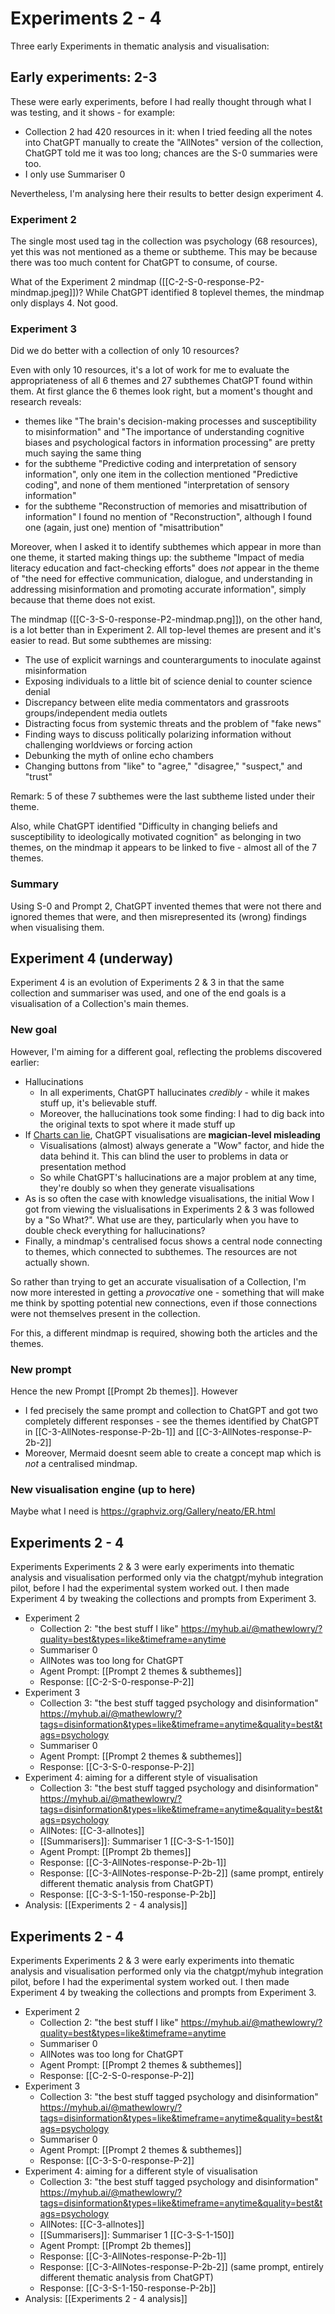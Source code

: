 # Experiments 2 - 4 
Three early Experiments in thematic analysis and visualisation:

## Early experiments: 2-3
These were early experiments, before I had really thought through what I was testing, and it shows - for example:
* Collection 2 had 420 resources in it: when I tried feeding all the notes into ChatGPT manually to create the "AllNotes" version of the collection, ChatGPT told me it was too long; chances are the S-0 summaries were too. 
* I only use Summariser 0
 
Nevertheless, I'm analysing here their results to better design experiment 4. 

### Experiment 2
The single most used tag in the collection was psychology (68 resources), yet this was not mentioned as a theme or subtheme. This may be because there was too much content for ChatGPT to consume, of course.

What of the Experiment 2 mindmap ([[C-2-S-0-response-P2-mindmap.jpeg]])? While ChatGPT identified 8 toplevel themes, the mindmap only displays 4. Not good.

### Experiment 3
Did we do better with a collection of only 10 resources? 

Even with only 10 resources, it's a lot of work for me to evaluate the appropriateness of all 6 themes and 27 subthemes ChatGPT found within them. At first glance the 6 themes look right, but a moment's thought and research reveals:
* themes like "The brain's decision-making processes and susceptibility to misinformation" and "The importance of understanding cognitive biases and psychological factors in information processing" are pretty much saying the same thing
* for the subtheme "Predictive coding and interpretation of sensory information", only one item in the collection mentioned "Predictive coding", and none of them mentioned "interpretation of sensory information"
* for the subtheme "Reconstruction of memories and misattribution of information" I found no mention of "Reconstruction", although I found one (again, just one) mention of "misattribution" 

Moreover, when I asked it to identify subthemes which appear in more than one theme, it started making things up: the subtheme "Impact of media literacy education and fact-checking efforts" does *not* appear in the theme of "the need for effective communication, dialogue, and understanding in addressing misinformation and promoting accurate information", simply because that theme does not exist.

The mindmap ([[C-3-S-0-response-P2-mindmap.png]]), on the other hand, is a lot better than in Experiment 2. All top-level themes are present and it's easier to read. But some subthemes are missing:
* The use of explicit warnings and counterarguments to inoculate against misinformation 
* Exposing individuals to a little bit of science denial to counter science denial  
* Discrepancy between elite media commentators and grassroots groups/independent media outlets  
* Distracting focus from systemic threats and the problem of "fake news"  
* Finding ways to discuss politically polarizing information without challenging worldviews or forcing action
* Debunking the myth of online echo chambers  
* Changing buttons from "like" to "agree," "disagree," "suspect," and "trust"

Remark: 5 of these 7 subthemes were the last subtheme listed under their theme. 

Also, while ChatGPT identified "Difficulty in changing beliefs and susceptibility to ideologically motivated cognition" as belonging in two themes, on the mindmap it appears to be linked to five - almost all of the 7 themes. 

### Summary
Using S-0 and Prompt 2, ChatGPT invented themes that were not there and ignored themes that were, and then misrepresented its (wrong) findings when visualising them.

## Experiment 4 (underway)

Experiment 4 is an evolution of Experiments 2 & 3 in that the same collection and summariser was used, and one of the end goals is a visualisation of a Collection's main themes.

### New goal
However, I'm aiming for a different goal, reflecting the problems discovered earlier:
* Hallucinations
	* In all experiments, ChatGPT hallucinates *credibly* - while it makes stuff up, it's believable stuff. 
	* Moreover, the hallucinations took some finding: I had to dig back into the original texts to spot where it made stuff up
* If [Charts can lie](https://albertocairo.com/), ChatGPT visualisations are **magician-level misleading**
	* Visualisations (almost) always generate a "Wow" factor, and hide the data behind it. This can blind the user to problems in  data or presentation method
	* So while ChatGPT's hallucinations are a major problem at any time, they're doubly so when they generate visualisations
* As is so often the case with knowledge visualisations, the initial Wow I got from viewing the vislualisations in Experiments 2 & 3 was  followed by a "So What?". What use are they, particularly when you have to double check everything for hallucinations?
* Finally, a mindmap's centralised focus shows a central node connecting to themes, which connected to subthemes. The resources are not actually shown.

So rather than trying to get an accurate visualisation of a Collection, I'm now more interested in getting a *provocative* one - something that will make me think by spotting potential new connections, even if those connections were not themselves present in the collection.

For this, a different mindmap is required, showing both the articles and the themes. 
### New prompt
Hence the new Prompt [[Prompt 2b themes]]. However
* I fed precisely the same prompt and collection to ChatGPT and got two completely different responses - see the themes identified by ChatGPT in [[C-3-AllNotes-response-P-2b-1]] and  [[C-3-AllNotes-response-P-2b-2]]
* Moreover, Mermaid doesnt seem able to create a concept map which is *not* a centralised mindmap.

### New visualisation engine (up to here)
Maybe what I need is https://graphviz.org/Gallery/neato/ER.html






## Experiments 2 - 4
Experiments Experiments 2 & 3 were early experiments into thematic analysis and visualisation performed only via the chatgpt/myhub integration pilot, before I had the experimental system worked out. I then made Experiment 4 by tweaking the collections and prompts from Experiment 3.

* Experiment 2
	* Collection 2: "the best stuff I like" https://myhub.ai/@mathewlowry/?quality=best&types=like&timeframe=anytime
	* Summariser 0
	* AllNotes was too long for ChatGPT 
	* Agent Prompt: [[Prompt 2 themes & subthemes]]
	* Response: [[C-2-S-0-response-P-2]]
* Experiment 3
	* Collection 3: "the best stuff tagged psychology and disinformation" https://myhub.ai/@mathewlowry/?tags=disinformation&types=like&timeframe=anytime&quality=best&tags=psychology 
	* Summariser 0
	* Agent Prompt: [[Prompt 2 themes & subthemes]]
	* Response: [[C-3-S-0-response-P-2]]
* Experiment 4: aiming for a different style of visualisation
	* Collection 3: "the best stuff tagged psychology and disinformation" https://myhub.ai/@mathewlowry/?tags=disinformation&types=like&timeframe=anytime&quality=best&tags=psychology 
	* AllNotes: [[C-3-allnotes]]
	* [[Summarisers]]: Summariser 1 [[C-3-S-1-150]]
	* Agent Prompt: [[Prompt 2b themes]]
	* Response: [[C-3-AllNotes-response-P-2b-1]]
	* Response: [[C-3-AllNotes-response-P-2b-2]] (same prompt, entirely different thematic analysis from ChatGPT)
	* Response: [[C-3-S-1-150-response-P-2b]]
* Analysis: [[Experiments 2 - 4 analysis]]


## Experiments 2 - 4
Experiments Experiments 2 & 3 were early experiments into thematic analysis and visualisation performed only via the chatgpt/myhub integration pilot, before I had the experimental system worked out. I then made Experiment 4 by tweaking the collections and prompts from Experiment 3.

* Experiment 2
	* Collection 2: "the best stuff I like" https://myhub.ai/@mathewlowry/?quality=best&types=like&timeframe=anytime
	* Summariser 0
	* AllNotes was too long for ChatGPT 
	* Agent Prompt: [[Prompt 2 themes & subthemes]]
	* Response: [[C-2-S-0-response-P-2]]
* Experiment 3
	* Collection 3: "the best stuff tagged psychology and disinformation" https://myhub.ai/@mathewlowry/?tags=disinformation&types=like&timeframe=anytime&quality=best&tags=psychology 
	* Summariser 0
	* Agent Prompt: [[Prompt 2 themes & subthemes]]
	* Response: [[C-3-S-0-response-P-2]]
* Experiment 4: aiming for a different style of visualisation
	* Collection 3: "the best stuff tagged psychology and disinformation" https://myhub.ai/@mathewlowry/?tags=disinformation&types=like&timeframe=anytime&quality=best&tags=psychology 
	* AllNotes: [[C-3-allnotes]]
	* [[Summarisers]]: Summariser 1 [[C-3-S-1-150]]
	* Agent Prompt: [[Prompt 2b themes]]
	* Response: [[C-3-AllNotes-response-P-2b-1]]
	* Response: [[C-3-AllNotes-response-P-2b-2]] (same prompt, entirely different thematic analysis from ChatGPT)
	* Response: [[C-3-S-1-150-response-P-2b]]
* Analysis: [[Experiments 2 - 4 analysis]]
